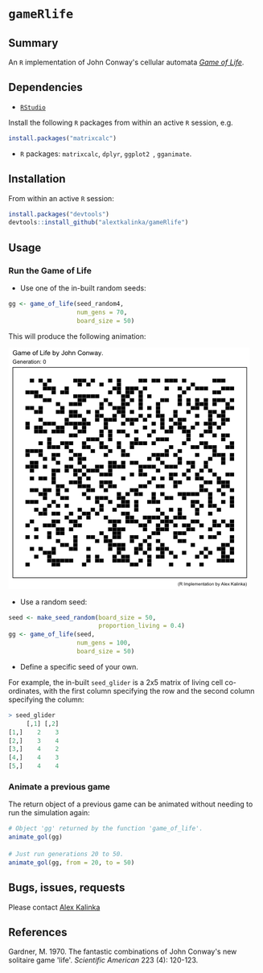 # `gameRlife`

## Summary

An `R` implementation of John Conway's cellular automata [*Game of Life*](https://en.wikipedia.org/wiki/Conway%27s_Game_of_Life).

## Dependencies

* [`RStudio`](https://www.rstudio.com/products/rstudio/download/)

Install the following `R` packages from within an active `R` session, e.g.

```r
install.packages("matrixcalc")
```


* `R` packages: `matrixcalc`, `dplyr`, `ggplot2
`, `gganimate`.

## Installation

From within an active `R` session:

```r
install.packages("devtools")
devtools::install_github("alextkalinka/gameRlife")
```

## Usage

### Run the Game of Life

* Use one of the in-built random seeds:

```r
gg <- game_of_life(seed_random4, 
				   num_gens = 70, 
				   board_size = 50)
```

This will produce the following animation:

![gameRlife random_seed4](imgs/seed_random4-70gens.gif)

* Use a random seed:

```r
seed <- make_seed_random(board_size = 50,
						 proportion_living = 0.4)
gg <- game_of_life(seed, 
				   num_gens = 100, 
				   board_size = 50)
```

* Define a specific seed of your own.

For example, the in-built `seed_glider` is a 2x5 matrix of living cell co-ordinates, with the first column specifying the row and the second column specifying the column:

```r
> seed_glider
     [,1] [,2]
[1,]    2    3
[2,]    3    4
[3,]    4    2
[4,]    4    3
[5,]    4    4

```

### Animate a previous game

The return object of a previous game can be animated without needing to run the simulation again:

```r
# Object 'gg' returned by the function 'game_of_life'.
animate_gol(gg)

# Just run generations 20 to 50.
animate_gol(gg, from = 20, to = 50)
```

## Bugs, issues, requests

Please contact [Alex Kalinka](mailto:alex.t.kalinka@gmail.com)

## References

Gardner, M. 1970. The fantastic combinations of John Conway's new solitaire game 'life'. *Scientific American* 223 (4): 120-123.
